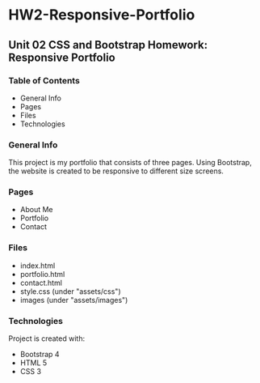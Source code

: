 # HW2-Responsive-Portfolio

## Unit 02 CSS and Bootstrap Homework: Responsive Portfolio

### Table of Contents
* General Info
* Pages
* Files
* Technologies

### General Info
This project is my portfolio that consists of three pages.
Using Bootstrap, the website is created to be responsive to different size screens.

### Pages
* About Me
* Portfolio
* Contact

### Files
* index.html
* portfolio.html
* contact.html
* style.css (under "assets/css")
* images (under "assets/images")

### Technologies
Project is created with:
* Bootstrap 4
* HTML 5
* CSS 3